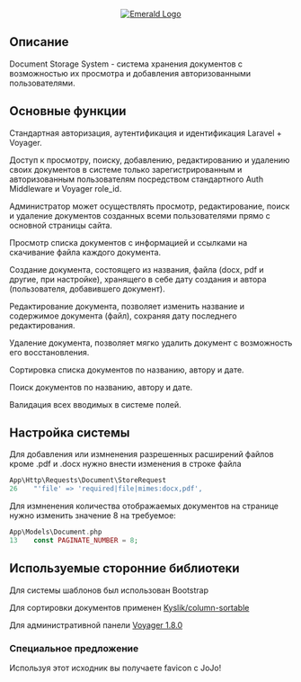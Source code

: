 <p align="center">
    <a href="https://laravel.com" target="_blank"><img src="https://t3.ftcdn.net/jpg/07/32/10/90/360_F_732109080_4lXwGofazqAiysUpcCnrbflsNOl9EMdW.jpg" alt="Emerald Logo"></a>
</p>

## Описание

Document Storage System - система хранения документов с возможностью их просмотра и добавления авторизованными пользователями. 

## Основные функции

<div><p>Стандартная авторизация, аутентификация и идентификация Laravel + Voyager.</div></p>
<div><p>Доступ к просмотру, поиску, добавлению, редактированию и удалению своих документов в системе только зарегистрированным и авторизованным пользователям посредством стандартного Auth Middleware и Voyager role_id.</div></p>
<div><p>Администратор может осуществлять просмотр, редактирование, поиск и удаление документов созданных всеми пользователями прямо с основной страницы сайта.</p></div>
<div><p>Просмотр списка документов с информацией и ссылками на скачивание файла каждого документа.</div></p>
<div><p>Создание документа, состоящего из названия, файла (docx, pdf и другие, при настройке), хранящего в себе дату создания и автора (пользователя, добавившего документ).</div></p>
<div><p>Редактирование документа, позволяет изменить название и содержимое документа (файл), сохраняя дату последнего редактирования.</div></p>
<div><p>Удаление документа, позволяет мягко удалить документ с возможность его восстановления.</div></p>
<div><p>Сортировка списка документов по названию, автору и дате.</div></p>
<div><p>Поиск документов по названию, автору и дате.</div></p>
<div><p>Валидация всех вводимых в системе полей.</div></p>

## Настройка системы

Для добавления или измненения разрешенных расширений файлов кроме .pdf и .docx нужно внести изменения в строке файла
```php
App\Http\Requests\Document\StoreRequest
26    "'file' => 'required|file|mimes:docx,pdf',
```

Для измненения количества отображаемых документов на странице нужно изменить значение 8 на требуемое:

```php
App\Models\Document.php
13    const PAGINATE_NUMBER = 8;
```

## Используемые сторонние библиотеки

<div><p>Для системы шаблонов был использован Bootstrap</div></p>
<div><p>Для сортировки документов применен <a href="https://github.com/Kyslik/column-sortable">Kyslik/column-sortable<a></div></p>
<div><p>Для административной панели <a href="https://github.com/thedevdojo/voyager">Voyager 1.8.0<a></div></p>


### Специальное предложение
Используя этот исходник вы получаете favicon с JoJo!
